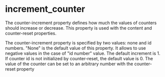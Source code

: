 # increment_counter
The counter-increment property defines how much the values of counters should increase or decrease. This property is used with the content and counter-reset properties.

The counter-increment property is specified by two values: none and id numbers. "None" is the default value of this property. It allows to use negative values in the case of "id number" value. The default increment is 1. If counter id is not initialized by counter-reset, the default value is 0. The value of the counter can be set to an arbitrary number with the counter-reset property
